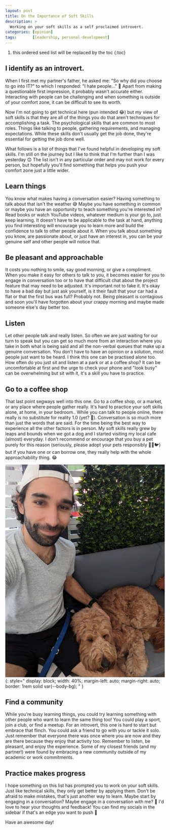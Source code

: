 ```yaml
---
layout: post
title: On the Importance of Soft Skills
description: >
  Working on your soft skills as a self proclaimed introvert.
categories: [opinion]
tags:       [leadership, personal-development]
---
```

1. this ordered seed list will be replaced by the toc
{:toc}

## I identify as an introvert.
When I first met my partner's father, he asked me: "So why did you choose to go into IT?" to which I responded: "I hate people..." 😬 Apart from making a questionable first impression, it probably wasn't accurate either. Interacting with people can be challenging and when something is outside of your comfort zone, it can be difficult to see its worth.

Now I'm not going to get technical here (pun intended 😂) but my view of soft skills is that they are all of the things you do that aren't techniques for accomplishing a task. The psychological skills that are common to most roles. Things like talking to people, gathering requirements, and managing expectations. While these skills don't usually get the job done, they're essential for getting the job done well.

What follows is a list of things that I've found helpful in developing my soft skills. I'm still on the journey but I like to think that I'm further than I was yesterday 😊 The list isn't in any particular order and may not work for every person, but hopefully you'll find something that helps you push your comfort zone just a little wider.

## Learn things
You know what makes having a conversation easier? Having something to talk about that isn't the weather 😅 Maybe you have something in common or maybe you have an opportunity to teach something you're interested in?
Read books or watch YouTube videos, whatever medium is your go to, just keep learning. It doesn't have to be applicable to the task at hand, anything you find interesting will encourage you to learn more and build the confidence to talk to other people about it. When you talk about something you know, are passionate about, or just have an interest in, you can be your genuine self and other people will notice that.

## Be pleasant and approachable
It costs you nothing to smile, say good morning, or give a compliment. When you make it easy for others to talk to you, it becomes easier for you to engage in conversation too or to have that difficult chat about the project feature that may need to be adjusted.
It's important not to fake it. It's okay to have a bad day but just ask yourself, is it their fault that your car had a flat or that the first bus was full? Probably not. Being pleasant is contagious and soon you'll have forgotten about your crappy morning and maybe made someone else's day better too.

## Listen
Let other people talk and really listen. So often we are just waiting for our turn to speak but you can get so much more from an interaction where you take in both what is being said and all the non-verbal queues that make up a genuine conversation. You don't have to have an opinion or a solution, most people just want to be heard.
I think this one can be practised alone too. How often do you just sit and listen at a park or at a coffee shop? It can be uncomfortable at first and the urge to check your phone and "look busy" can be overwhelming but sit with it, it's a skill you have to practice.

## Go to a coffee shop
That last point segways well into this one. Go to a coffee shop, or a market, or any place where people gather really. It's hard to practice your soft skills alone, at home, in your bedroom.. While you can talk to people online, there really is no substitute for reality 1.0 (yet? 🤔). Conversation is so much more than just the words that are said. For the time being the best way to experience all the other factors is in person.
My soft skills really grew by leaps and bounds when we got a dog and I started visiting my local cafe (almost) everyday. I don't recommend or encourage that you buy a pet purely for this reason (seriously, please adopt your pets responsibly 🐶🐱🐦) but if you have one or can borrow one, they really help with the whole approachability thing. 😂

![Coffee Time](/assets/img/coffee-time.jpg "Lemie and I having our morning coffee."){:
  style="
    display: block;
    width: 40%;
    margin-left: auto;
    margin-right: auto;
    border: 1rem solid var(--body-bg);
  "
}

## Find a community
While you're busy learning things, you could try learning something with other people who want to learn the same thing too! You could play a sport, join a club, or find a meetup. For an introvert, this one is hard to start but embrace that flinch. You could ask a friend to go with you or tackle it solo. Just remember that everyone there was once where you are now and they are there because they enjoy that activity too. Remember to listen, be pleasant, and enjoy the experience.
Some of my closest friends (and my partner!) were found by embracing a new community outside of my academic or work commitments.

## Practice makes progress
I hope something on this list has prompted you to work on your soft skills. Just like technical skills, they only get better by applying them. Don't be afraid to make mistakes, that's just another way to learn.
Maybe start by engaging in a conversation? Maybe engage in a conversation with me? 🤯 I'd love to hear your thoughts and feedback! You can find my socials in the sidebar if that's an edge you want to push 💪

Have an awesome day!